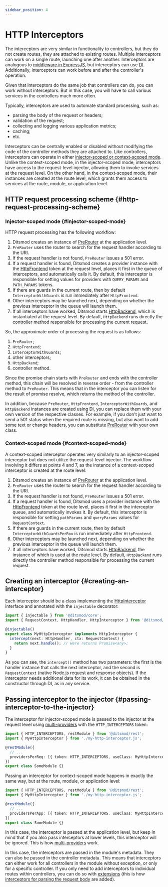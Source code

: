 ```yaml
---
sidebar_position: 4
---
```


# HTTP Interceptors

The interceptors are very similar in functionality to controllers, but they do not create routes, they are attached to existing routes. Multiple interceptors can work on a single route, launching one after another. Interceptors are analogous to [middleware in ExpressJS][5], but interceptors can use [DI][106]. Additionally, interceptors can work before and after the controller's operation. 

Given that interceptors do the same job that controllers can do, you can work without interceptors. But in this case, you will have to call various services in the controllers much more often.

Typically, interceptors are used to automate standard processing, such as:

- parsing the body of the request or headers;
- validation of the request;
- collecting and logging various application metrics;
- caching;
- etc.

Interceptors can be centrally enabled or disabled without modifying the code of the controller methods they are attached to. Like controllers, interceptors can operate in either [injector-scoped or context-scoped mode][109]. Unlike the context-scoped mode, in the injector-scoped mode, interceptors have access to the request-level injector, allowing them to invoke services at the request level. On the other hand, in the context-scoped mode, their instances are created at the route level, which grants them access to services at the route, module, or application level.

## HTTP request processing scheme {#http-request-processing-scheme}

### Injector-scoped mode {#injector-scoped-mode}

HTTP request processing has the following workflow:

1. Ditsmod creates an instance of [PreRouter][7] at the application level.
2. `PreRouter` uses the router to search for the request handler according to the URI.
3. If the request handler is not found, `PreRouter` issues a 501 error.
4. If a request handler is found, Ditsmod creates a provider instance with the [HttpFrontend][2] token at the request level, places it first in the queue of interceptors, and automatically calls it. By default, this interceptor is responsible for setting values for providers with `QUERY_PARAMS` and `PATH_PARAMS` tokens.
5. If there are guards in the current route, then by default `InterceptorWithGuards` is run immediately after `HttpFrontend`.
6. Other interceptors may be launched next, depending on whether the previous interceptor in the queue will launch them.
7. If all interceptors have worked, Ditsmod starts [HttpBackend][3], which is instantiated at the request level. By default, `HttpBackend` runs directly the controller method responsible for processing the current request.

So, the approximate order of processing the request is as follows:

1. `PreRouter`;
2. `HttpFrontend`;
3. `InterceptorWithGuards`;
4. other interceptors;
5. `HttpBackend`;
6. controller method.

Since the promise chain starts with `PreRouter` and ends with the controller method, this chain will be resolved in reverse order - from the controller method to `PreRouter`. This means that in the interceptor you can listen for the result of promise resolve, which returns the method of the controller.

In addition, because `PreRouter`, `HttpFrontend`, `InterceptorWithGuards`, and `HttpBackend` instances are created using DI, you can replace them with your own version of the respective classes. For example, if you don't just want to send a 501 status when the required route is missing, but also want to add some text or change headers, you can substitute [PreRouter][7] with your own class.

### Context-scoped mode {#context-scoped-mode}

A context-scoped interceptor operates very similarly to an injector-scoped interceptor but does not utilize the request-level injector. The workflow involving it differs at points 4 and 7, as the instance of a context-scoped interceptor is created at the route level:

1. Ditsmod creates an instance of [PreRouter][7] at the application level.
2. `PreRouter` uses the router to search for the request handler according to the URI.
3. If the request handler is not found, `PreRouter` issues a 501 error.
4. If a request handler is found, Ditsmod uses a provider instance with the [HttpFrontend][2] token at the route level, places it first in the interceptor queue, and automatically invokes it. By default, this interceptor is responsible for setting `pathParams` and `queryParams` values for `RequestContext`.
5. If there are guards in the current route, then by default `InterceptorWithGuardsPerRou` is run immediately after `HttpFrontend`.
6. Other interceptors may be launched next, depending on whether the previous interceptor in the queue will launch them.
7. If all interceptors have worked, Ditsmod starts [HttpBackend][3], the instance of which is used at the route level. By default, `HttpBackend` runs directly the controller method responsible for processing the current request.

## Creating an interceptor {#creating-an-interceptor}

Each interceptor should be a class implementing the [HttpInterceptor][1] interface and annotated with the `injectable` decorator:

```ts
import { injectable } from '@ditsmod/core';
import { RequestContext, HttpHandler, HttpInterceptor } from '@ditsmod/rest';

@injectable()
export class MyHttpInterceptor implements HttpInterceptor {
  intercept(next: HttpHandler, ctx: RequestContext) {
    return next.handle(); // Here returns Promise<any>;
  }
}
```

As you can see, the `intercept()` method has two parameters: the first is the handler instance that calls the next interceptor, and the second is `RequestContext` (native Node.js request and response objects). If the interceptor needs additional data for its work, it can be obtained in the constructor through DI, as in any service.

## Passing interceptor to the injector {#passing-interceptor-to-the-injector}

The interceptor for injector-scoped mode is passed to the injector at the request level using [multi-providers][107] with the `HTTP_INTERCEPTORS` token:

```ts
import { HTTP_INTERCEPTORS, restModule } from '@ditsmod/rest';
import { MyHttpInterceptor } from './my-http-interceptor.js';

@restModule({
  // ...
  providersPerReq: [{ token: HTTP_INTERCEPTORS, useClass: MyHttpInterceptor, multi: true }],
})
export class SomeModule {}
```

Passing an interceptor for context-scoped mode happens in exactly the same way, but at the route, module, or application level:

```ts
import { HTTP_INTERCEPTORS, restModule } from '@ditsmod/rest';
import { MyHttpInterceptor } from './my-http-interceptor.js';

@restModule({
  // ...
  providersPerApp: [{ token: HTTP_INTERCEPTORS, useClass: MyHttpInterceptor, multi: true }],
})
export class SomeModule {}
```

In this case, the interceptor is passed at the application level, but keep in mind that if you also pass interceptors at lower levels, this interceptor will be ignored. This is how [multi-providers][107] work.

In this case, the interceptors are passed in the module's metadata. They can also be passed in the controller metadata. This means that interceptors can either work for all controllers in the module without exception, or only for a specific controller. If you only need to add interceptors to individual routes within controllers, you can do so with [extensions][108] (this is how [interceptors for parsing the request body][9] are added).

[1]: https://github.com/ditsmod/ditsmod/blob/core-2.54.0/packages/core/src/types/http-interceptor.ts#L43-L45
[2]: https://github.com/ditsmod/ditsmod/blob/core-2.54.0/packages/core/src/interceptors/default-http-frontend.ts
[3]: https://github.com/ditsmod/ditsmod/blob/core-2.54.0/packages/core/src/interceptors/default-http-backend.ts
[5]: https://expressjs.com/en/guide/writing-middleware.html
[7]: https://github.com/ditsmod/ditsmod/blob/core-2.54.0/packages/core/src/services/pre-router.ts
[8]: https://github.com/ditsmod/ditsmod/blob/core-2.54.0/packages/core/src/types/route-data.ts
[9]: https://github.com/ditsmod/ditsmod/blob/body-parser-2.16.0/packages/body-parser/src/body-parser.extension.ts#L54

[106]: /components-of-ditsmod-app/dependency-injection
[107]: /components-of-ditsmod-app/dependency-injection#multi-providers
[108]: /components-of-ditsmod-app/extensions
[109]: /components-of-ditsmod-app/controllers-and-services/#what-is-a-controller
